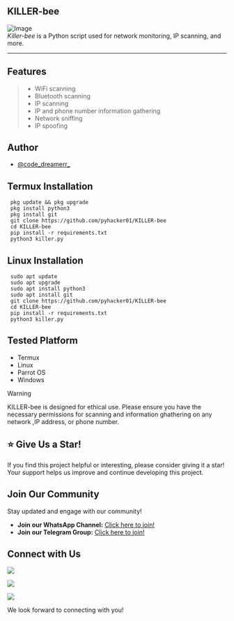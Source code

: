 ## KILLER-bee
![Image](https://github.com/pyhacker01/KILLER-bee/blob/main/hack.gif) <br>
*Killer-bee* is a Python script used for network monitoring, IP scanning, and more.

---

## Features
> - WiFi scanning
> - Bluetooth scanning
> - IP scanning
> - IP and phone number information gathering
> - Network sniffing
> - IP spoofing

## Author
* [@code_dreamerr_](https://www.instagram.com/code_dreamerr_)

## Termux Installation
```
 pkg update && pkg upgrade
 pkg install python3
 pkg install git
 git clone https://github.com/pyhacker01/KILLER-bee
 cd KILLER-bee
 pip install -r requirements.txt
 python3 killer.py
```

## Linux Installation
```
 sudo apt update
 sudo apt upgrade
 sudo apt install python3
 sudo apt install git
 git clone https://github.com/pyhacker01/KILLER-bee
 cd KILLER-bee
 pip install -r requirements.txt
 python3 killer.py
```


## Tested Platform
* Termux
* Linux
* Parrot OS
* Windows

> [!WARNING]
> KILLER-bee is designed for ethical use. Please ensure you have the necessary permissions for scanning and information ghathering on any network ,IP address, or phone number. 
  

## ⭐ Give Us a Star!

If you find this project helpful or interesting, please consider giving it a star! Your support helps us improve and continue developing this project.

## Join Our Community

Stay updated and engage with our community!

- **Join our WhatsApp Channel:** [Click here to join!](https://whatsapp.com/channel/0029VauW58x6GcGNfEXoZx41)
- **Join our Telegram Group:** [Click here to join!](https://t.me/pyhacker01)<br>
## Connect with Us
  
[![](https://img.shields.io/badge/WhatsApp-Join%20Channel-25D366?style=for-the-badge&logo=whatsapp&logoColor=white)](https://whatsapp.com/channel/0029VauW58x6GcGNfEXoZx41)

[![](https://img.shields.io/badge/Telegram-Join%20Us-2CA5E0?style=for-the-badge&logo=telegram&logoColor=white)](https://t.me/pyhacker01)

[![](https://img.shields.io/badge/Instagram-Follow%20Us-E4405F?style=for-the-badge&logo=instagram&logoColor=white)](https://instagram.com/code_dreamerr_)


We look forward to connecting with you!







